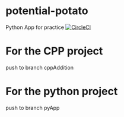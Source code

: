 # potential-potato
Python App for practice
[![CircleCI](https://circleci.com/gh/kgbostian/potential-potato.svg?style=svg)](https://circleci.com/gh/kgbostian/potential-potato)


# For the CPP project
push to branch cppAddition

# For the python project
push to branch pyApp
